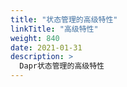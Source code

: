 ```yaml
---
title: "状态管理的高级特性"
linkTitle: "高级特性"
weight: 840
date: 2021-01-31
description: >
  Dapr状态管理的高级特性
---
```

